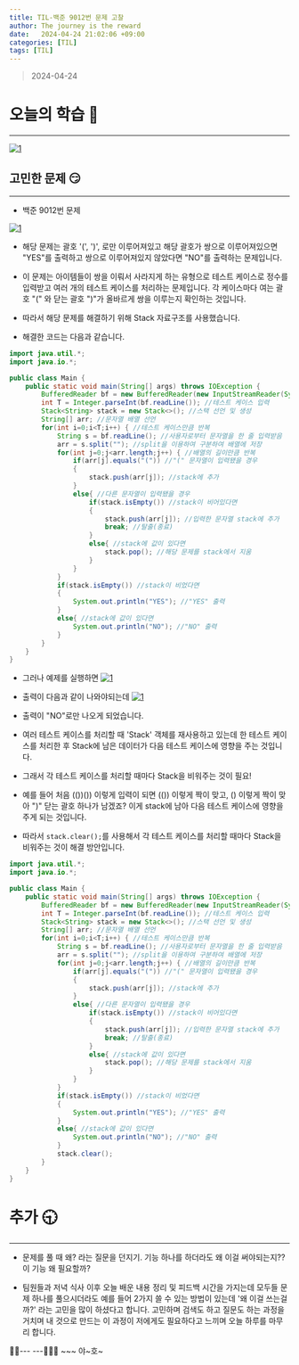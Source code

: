 ```yaml
---
title: TIL-백준 9012번 문제 고찰
author: The journey is the reward
date:   2024-04-24 21:02:06 +09:00
categories: [TIL]
tags: [TIL]
---
```


> 2024-04-24

# 오늘의 학습 🌠
---
<a  href="https://github.com/LeeNaYoung240/LeeNaYoung240.github.io/assets/107848521/508c1ca6-10b6-4663-b1f9-7abf88bdeb51"  class="popup img-link"><img  src="https://github.com/LeeNaYoung240/LeeNaYoung240.github.io/assets/107848521/508c1ca6-10b6-4663-b1f9-7abf88bdeb51"  alt="1"  loading="lazy"></a>  

## 고민한 문제 😏
---


- 백준 9012번 문제

<a  href="https://github.com/LeeNaYoung240/LeeNaYoung240.github.io/assets/107848521/299fd525-31b7-4913-9ddb-a86396af274e"  class="popup img-link"><img  src="https://github.com/LeeNaYoung240/LeeNaYoung240.github.io/assets/107848521/299fd525-31b7-4913-9ddb-a86396af274e"  alt="1"  loading="lazy"></a>  


- 해당 문제는 괄호 '(', ')', 로만 이루어져있고 해당 괄호가 쌍으로 이루어져있으면 "YES"를 출력하고 쌍으로 이루어져있지 않았다면 "NO"를 출력하는 문제입니다.

- 이 문제는 아이템들이 쌍을 이뤄서 사라지게 하는 유형으로 테스트 케이스로 정수를 입력받고 여러 개의 테스트 케이스를 처리하는 문제입니다. 각 케이스마다 여는 괄호 "(" 와 닫는 괄호 ")"가 올바르게 쌍을 이루는지 확인하는 것입니다.

- 따라서 해당 문제를 해결하기 위해 Stack 자료구조를 사용했습니다.

- 해결한 코드는 다음과 같습니다.


```java
import java.util.*;
import java.io.*;

public class Main {
    public static void main(String[] args) throws IOException {
        BufferedReader bf = new BufferedReader(new InputStreamReader(System.in)); //선언
        int T = Integer.parseInt(bf.readLine()); //테스트 케이스 입력
        Stack<String> stack = new Stack<>(); //스택 선언 및 생성
        String[] arr; //문자열 배열 선언
        for(int i=0;i<T;i++) { //테스트 케이스만큼 반복
            String s = bf.readLine(); //사용자로부터 문자열을 한 줄 입력받음
            arr = s.split(""); //split을 이용하여 구분하여 배열에 저장
            for(int j=0;j<arr.length;j++) { //배열의 길이만큼 반복
                if(arr[j].equals("(")) //"(" 문자열이 입력됐을 경우
                {
                    stack.push(arr[j]); //stack에 추가
                }
                else{ //다른 문자열이 입력됐을 경우
                    if(stack.isEmpty()) //stack이 비어있다면
                    {
                        stack.push(arr[j]); //입력한 문자열 stack에 추가
                        break; //탈출(종료)
                    }
                    else{ //stack에 값이 있다면
                        stack.pop(); //해당 문제를 stack에서 지움
                    }
                }
            }
            if(stack.isEmpty()) //stack이 비었다면
            {
                System.out.println("YES"); //"YES" 출력
            }
            else{ //stack에 값이 있다면
                System.out.println("NO"); //"NO" 출력
            }
        }
    }
}

```

- 그러나 예제를 실행하면 
<a  href="https://github.com/LeeNaYoung240/LeeNaYoung240.github.io/assets/107848521/c6e54b97-9697-4213-841f-a553eaa748b6"  class="popup img-link"><img  src="https://github.com/LeeNaYoung240/LeeNaYoung240.github.io/assets/107848521/c6e54b97-9697-4213-841f-a553eaa748b6"  alt="1"  loading="lazy"></a> 

- 출력이 다음과 같이 나와야되는데 
<a  href="https://github.com/LeeNaYoung240/LeeNaYoung240.github.io/assets/107848521/34ffd7b0-82b7-4acd-b16e-06d5e48004ec"  class="popup img-link"><img  src="https://github.com/LeeNaYoung240/LeeNaYoung240.github.io/assets/107848521/34ffd7b0-82b7-4acd-b16e-06d5e48004ec"  alt="1"  loading="lazy"></a>  

- 출력이 "NO"로만 나오게 되었습니다.

- 여러 테스트 케이스를 처리할 때 'Stack' 객체를 재사용하고 있는데  한 테스트 케이스를 처리한 후 Stack에 남은 데이터가 다음 테스트 케이스에 영향을 주는 것입니다.

- 그래서 각 테스트 케이스를 처리할 때마다 Stack을 비워주는 것이 필요!

- 예를 들어 처음 (())()) 이렇게 입력이 되면 (()) 이렇게 짝이 맞고, () 이렇게 짝이 맞아 ")" 닫는 괄호 하나가 남겠죠? 이게 stack에 남아 다음 테스트 케이스에 영향을 주게 되는 것입니다.

- 따라서 ```stack.clear();```를 사용해서 각 테스트 케이스를 처리할 때마다 Stack을 비워주는 것이 해결 방안입니다. 


```java
import java.util.*;
import java.io.*;

public class Main {
    public static void main(String[] args) throws IOException {
        BufferedReader bf = new BufferedReader(new InputStreamReader(System.in)); //선언
        int T = Integer.parseInt(bf.readLine()); //테스트 케이스 입력
        Stack<String> stack = new Stack<>(); //스택 선언 및 생성
        String[] arr; //문자열 배열 선언
        for(int i=0;i<T;i++) { //테스트 케이스만큼 반복
            String s = bf.readLine(); //사용자로부터 문자열을 한 줄 입력받음
            arr = s.split(""); //split을 이용하여 구분하여 배열에 저장
            for(int j=0;j<arr.length;j++) { //배열의 길이만큼 반복
                if(arr[j].equals("(")) //"(" 문자열이 입력됐을 경우
                {
                    stack.push(arr[j]); //stack에 추가
                }
                else{ //다른 문자열이 입력됐을 경우
                    if(stack.isEmpty()) //stack이 비어있다면
                    {
                        stack.push(arr[j]); //입력한 문자열 stack에 추가
                        break; //탈출(종료)
                    }
                    else{ //stack에 값이 있다면
                        stack.pop(); //해당 문제를 stack에서 지움
                    }
                }
            }
            if(stack.isEmpty()) //stack이 비었다면
            {
                System.out.println("YES"); //"YES" 출력
            }
            else{ //stack에 값이 있다면
                System.out.println("NO"); //"NO" 출력
            }
            stack.clear();
        }
    }
}

```

# **추가 🕤**
---

- 문제를 풀 때 왜? 라는 질문을 던지기. 기능 하나를 하더라도 왜 이걸 써야되는지?? 이 기능 왜 필요할까?

- 팀원들과 저녁 식사 이후 오늘 배운 내용 정리 및 피드백 시간을 가지는데 모두들 문제 하나를 풀으시더라도 예를 들어 2가지 쓸 수 있는 방법이 있는데 '왜 이걸 쓰는걸까?' 라는 고민을 많이 하셨다고 합니다. 고민하며 검색도 하고 질문도 하는 과정을 거치며 내 것으로 만드는 이 과정이 저에게도 필요하다고 느끼며 오늘 하루를 마무리 합니다.

🐱‍🏍--- ---🤸🏻‍♀️ ~~~ 야~호~
